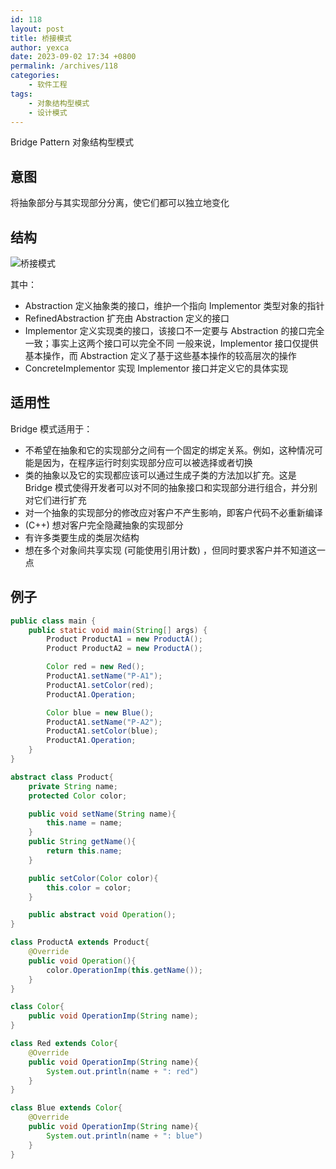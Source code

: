 ```yaml
---
id: 118
layout: post
title: 桥接模式
author: yexca
date: 2023-09-02 17:34 +0800
permalink: /archives/118
categories:
    - 软件工程
tags:
    - 对象结构型模式
    - 设计模式
---
```


Bridge Pattern 对象结构型模式

## 意图

将抽象部分与其实现部分分离，使它们都可以独立地变化

## 结构

![桥接模式](https://cdn.staticaly.com/gh/yexca/image_hosting@master/2023/03-设计模式/桥接模式.63qf1btnav80.webp)

其中：

* Abstraction 定义抽象类的接口，维护一个指向 Implementor 类型对象的指针
* RefinedAbstraction 扩充由 Abstraction 定义的接口
* Implementor 定义实现类的接口，该接口不一定要与 Abstraction 的接口完全一致；事实上这两个接口可以完全不同
  一般来说，Implementor 接口仅提供基本操作，而 Abstraction 定义了基于这些基本操作的较高层次的操作
* ConcreteImplementor 实现 Implementor 接口并定义它的具体实现

## 适用性

Bridge 模式适用于：

* 不希望在抽象和它的实现部分之间有一个固定的绑定关系。例如，这种情况可能是因为，在程序运行时刻实现部分应可以被选择或者切换
* 类的抽象以及它的实现都应该可以通过生成子类的方法加以扩充。这是 Bridge 模式使得开发者可以对不同的抽象接口和实现部分进行组合，并分别对它们进行扩充
* 对一个抽象的实现部分的修改应对客户不产生影响，即客户代码不必重新编译
* (C++) 想对客户完全隐藏抽象的实现部分
* 有许多类要生成的类层次结构
* 想在多个对象间共享实现 (可能使用引用计数) ，但同时要求客户并不知道这一点

## 例子

```java
public class main {
    public static void main(String[] args) {
        Product ProductA1 = new ProductA();
        Product ProductA2 = new ProductA();

        Color red = new Red();
        ProductA1.setName("P-A1");
        ProductA1.setColor(red);
        ProductA1.Operation;

        Color blue = new Blue();
        ProductA1.setName("P-A2");
        ProductA1.setColor(blue);
        ProductA1.Operation;
    }
}

abstract class Product{
    private String name;
    protected Color color;

    public void setName(String name){
        this.name = name;
    }
    public String getName(){
        return this.name;
    }

    public setColor(Color color){
        this.color = color;
    }

    public abstract void Operation();
} 

class ProductA extends Product{
    @Override
    public void Operation(){
        color.OperationImp(this.getName());
    }
}

class Color{
    public void OperationImp(String name);
}

class Red extends Color{
    @Override
    public void OperationImp(String name){
        System.out.println(name + ": red")
    }
}

class Blue extends Color{
    @Override
    public void OperationImp(String name){
        System.out.println(name + ": blue")
    }
}
```

